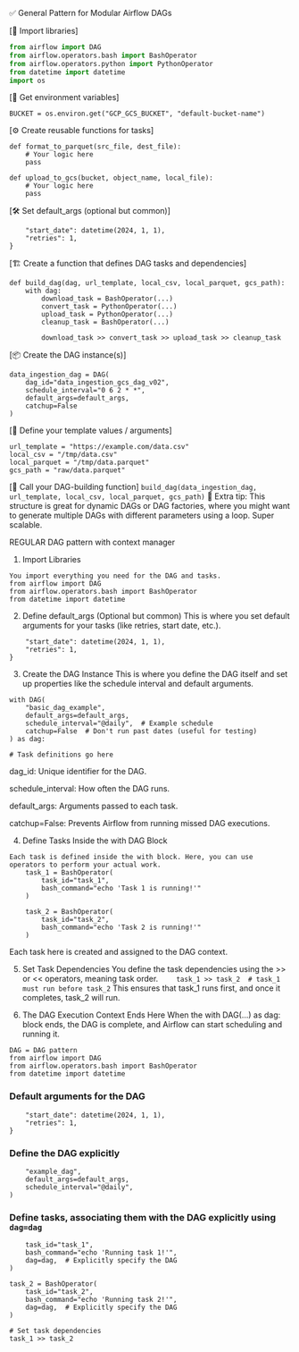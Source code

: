 ✅ General Pattern for Modular Airflow DAGs

[🔌 Import libraries]

```python
from airflow import DAG
from airflow.operators.bash import BashOperator
from airflow.operators.python import PythonOperator
from datetime import datetime
import os
```

[🔐 Get environment variables]

```BUCKET = os.environ.get("GCP_GCS_BUCKET", "default-bucket-name")```


[⚙️ Create reusable functions for tasks]
```
def format_to_parquet(src_file, dest_file):
    # Your logic here
    pass

def upload_to_gcs(bucket, object_name, local_file):
    # Your logic here
    pass
```

[🛠️ Set default_args (optional but common)]
```default_args = {
    "start_date": datetime(2024, 1, 1),
    "retries": 1,
}
```

[🏗️ Create a function that defines DAG tasks and dependencies]
```
def build_dag(dag, url_template, local_csv, local_parquet, gcs_path):
    with dag:
        download_task = BashOperator(...)
        convert_task = PythonOperator(...)
        upload_task = PythonOperator(...)
        cleanup_task = BashOperator(...)

        download_task >> convert_task >> upload_task >> cleanup_task
```

[📦 Create the DAG instance(s)]
```
data_ingestion_dag = DAG(
    dag_id="data_ingestion_gcs_dag_v02",
    schedule_interval="0 6 2 * *",
    default_args=default_args,
    catchup=False
)
```

[🧩 Define your template values / arguments]
```
url_template = "https://example.com/data.csv"
local_csv = "/tmp/data.csv"
local_parquet = "/tmp/data.parquet"
gcs_path = "raw/data.parquet"
```

[🚀 Call your DAG-building function]
```build_dag(data_ingestion_dag, url_template, local_csv, local_parquet, gcs_path)```
🧠 Extra tip:
This structure is great for dynamic DAGs or DAG factories, where you might want to generate multiple DAGs with different parameters using a loop. Super scalable.



REGULAR DAG pattern with context manager
1. Import Libraries
```
You import everything you need for the DAG and tasks.
from airflow import DAG
from airflow.operators.bash import BashOperator
from datetime import datetime
```

2. Define default_args (Optional but common)
This is where you set default arguments for your tasks (like retries, start date, etc.).

```default_args = {
    "start_date": datetime(2024, 1, 1),
    "retries": 1,
}
```
3. Create the DAG Instance
This is where you define the DAG itself and set up properties like the schedule interval and default arguments.
```
with DAG(
    "basic_dag_example",
    default_args=default_args,
    schedule_interval="@daily",  # Example schedule
    catchup=False  # Don't run past dates (useful for testing)
) as dag:

```
    # Task definitions go here
dag_id: Unique identifier for the DAG.

schedule_interval: How often the DAG runs.

default_args: Arguments passed to each task.

catchup=False: Prevents Airflow from running missed DAG executions.


4. Define Tasks Inside the with DAG Block
```
Each task is defined inside the with block. Here, you can use operators to perform your actual work.
    task_1 = BashOperator(
        task_id="task_1",
        bash_command="echo 'Task 1 is running!'"
    )

    task_2 = BashOperator(
        task_id="task_2",
        bash_command="echo 'Task 2 is running!'"
    )
```
Each task here is created and assigned to the DAG context.

5. Set Task Dependencies
You define the task dependencies using the >> or << operators, meaning task order.
```    task_1 >> task_2  # task_1 must run before task_2```
This ensures that task_1 runs first, and once it completes, task_2 will run.

6. The DAG Execution Context Ends Here
When the with DAG(...) as dag: block ends, the DAG is complete, and Airflow can start scheduling and running it.

```
DAG = DAG pattern
from airflow import DAG
from airflow.operators.bash import BashOperator
from datetime import datetime
```

### Default arguments for the DAG
```default_args = {
    "start_date": datetime(2024, 1, 1),
    "retries": 1,
}
```
### Define the DAG explicitly
```dag = DAG(
    "example_dag",
    default_args=default_args,
    schedule_interval="@daily",
)
```
### Define tasks, associating them with the DAG explicitly using `dag=dag`
```task_1 = BashOperator(
    task_id="task_1",
    bash_command="echo 'Running task 1!'",
    dag=dag,  # Explicitly specify the DAG
)

task_2 = BashOperator(
    task_id="task_2",
    bash_command="echo 'Running task 2!'",
    dag=dag,  # Explicitly specify the DAG
)

# Set task dependencies
task_1 >> task_2
```

